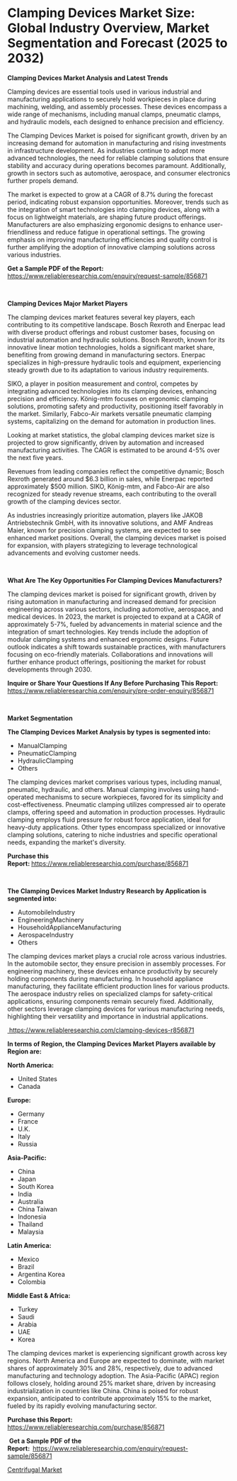 <p><h1>Clamping Devices Market Size: Global Industry Overview, Market Segmentation and Forecast (2025 to 2032)</h1></p><p><strong>Clamping Devices Market Analysis and Latest Trends</strong></p>
<p><p>Clamping devices are essential tools used in various industrial and manufacturing applications to securely hold workpieces in place during machining, welding, and assembly processes. These devices encompass a wide range of mechanisms, including manual clamps, pneumatic clamps, and hydraulic models, each designed to enhance precision and efficiency.</p><p>The Clamping Devices Market is poised for significant growth, driven by an increasing demand for automation in manufacturing and rising investments in infrastructure development. As industries continue to adopt more advanced technologies, the need for reliable clamping solutions that ensure stability and accuracy during operations becomes paramount. Additionally, growth in sectors such as automotive, aerospace, and consumer electronics further propels demand.</p><p>The market is expected to grow at a CAGR of 8.7% during the forecast period, indicating robust expansion opportunities. Moreover, trends such as the integration of smart technologies into clamping devices, along with a focus on lightweight materials, are shaping future product offerings. Manufacturers are also emphasizing ergonomic designs to enhance user-friendliness and reduce fatigue in operational settings. The growing emphasis on improving manufacturing efficiencies and quality control is further amplifying the adoption of innovative clamping solutions across various industries.</p></p>
<p><strong>Get a Sample PDF of the Report:&nbsp;</strong> <a href="https://www.reliableresearchiq.com/enquiry/request-sample/856871?utm_campaign=1876&utm_medium=2&utm_source=Github&utm_content=ia&utm_term=16022025&utm_id=clamping-devices">https://www.reliableresearchiq.com/enquiry/request-sample/856871</a></p>
<p>&nbsp;</p>
<p><strong>Clamping Devices Major Market Players</strong></p>
<p><p>The clamping devices market features several key players, each contributing to its competitive landscape. Bosch Rexroth and Enerpac lead with diverse product offerings and robust customer bases, focusing on industrial automation and hydraulic solutions. Bosch Rexroth, known for its innovative linear motion technologies, holds a significant market share, benefiting from growing demand in manufacturing sectors. Enerpac specializes in high-pressure hydraulic tools and equipment, experiencing steady growth due to its adaptation to various industry requirements.</p><p>SIKO, a player in position measurement and control, competes by integrating advanced technologies into its clamping devices, enhancing precision and efficiency. König-mtm focuses on ergonomic clamping solutions, promoting safety and productivity, positioning itself favorably in the market. Similarly, Fabco-Air markets versatile pneumatic clamping systems, capitalizing on the demand for automation in production lines.</p><p>Looking at market statistics, the global clamping devices market size is projected to grow significantly, driven by automation and increased manufacturing activities. The CAGR is estimated to be around 4-5% over the next five years.</p><p>Revenues from leading companies reflect the competitive dynamic; Bosch Rexroth generated around $6.3 billion in sales, while Enerpac reported approximately $500 million. SIKO, König-mtm, and Fabco-Air are also recognized for steady revenue streams, each contributing to the overall growth of the clamping devices sector.</p><p>As industries increasingly prioritize automation, players like JAKOB Antriebstechnik GmbH, with its innovative solutions, and AMF Andreas Maier, known for precision clamping systems, are expected to see enhanced market positions. Overall, the clamping devices market is poised for expansion, with players strategizing to leverage technological advancements and evolving customer needs.</p></p>
<p>&nbsp;</p>
<p><strong>What Are The Key Opportunities For Clamping Devices Manufacturers?</strong></p>
<p><p>The clamping devices market is poised for significant growth, driven by rising automation in manufacturing and increased demand for precision engineering across various sectors, including automotive, aerospace, and medical devices. In 2023, the market is projected to expand at a CAGR of approximately 5-7%, fueled by advancements in material science and the integration of smart technologies. Key trends include the adoption of modular clamping systems and enhanced ergonomic designs. Future outlook indicates a shift towards sustainable practices, with manufacturers focusing on eco-friendly materials. Collaborations and innovations will further enhance product offerings, positioning the market for robust developments through 2030.</p></p>
<p><strong>Inquire or Share Your Questions If Any Before Purchasing This Report:</strong> <a href="https://www.reliableresearchiq.com/enquiry/pre-order-enquiry/856871?utm_campaign=1876&utm_medium=2&utm_source=Github&utm_content=ia&utm_term=16022025&utm_id=clamping-devices">https://www.reliableresearchiq.com/enquiry/pre-order-enquiry/856871</a></p>
<p>&nbsp;</p>
<p><strong>Market Segmentation</strong></p>
<p><strong>The Clamping Devices Market Analysis by types is segmented into:</strong></p>
<p><ul><li>ManualClamping</li><li>PneumaticClamping</li><li>HydraulicClamping</li><li>Others</li></ul></p>
<p><p>The clamping devices market comprises various types, including manual, pneumatic, hydraulic, and others. Manual clamping involves using hand-operated mechanisms to secure workpieces, favored for its simplicity and cost-effectiveness. Pneumatic clamping utilizes compressed air to operate clamps, offering speed and automation in production processes. Hydraulic clamping employs fluid pressure for robust force application, ideal for heavy-duty applications. Other types encompass specialized or innovative clamping solutions, catering to niche industries and specific operational needs, expanding the market's diversity.</p></p>
<p><strong>Purchase this Report:&nbsp;</strong><a href="https://www.reliableresearchiq.com/purchase/856871?utm_campaign=1876&utm_medium=2&utm_source=Github&utm_content=ia&utm_term=16022025&utm_id=clamping-devices">https://www.reliableresearchiq.com/purchase/856871</a></p>
<p>&nbsp;</p>
<p><strong>The Clamping Devices Market Industry Research by Application is segmented into:</strong></p>
<p><ul><li>AutomobileIndustry</li><li>EngineeringMachinery</li><li>HouseholdApplianceManufacturing</li><li>AerospaceIndustry</li><li>Others</li></ul></p>
<p><p>The clamping devices market plays a crucial role across various industries. In the automobile sector, they ensure precision in assembly processes. For engineering machinery, these devices enhance productivity by securely holding components during manufacturing. In household appliance manufacturing, they facilitate efficient production lines for various products. The aerospace industry relies on specialized clamps for safety-critical applications, ensuring components remain securely fixed. Additionally, other sectors leverage clamping devices for various manufacturing needs, highlighting their versatility and importance in industrial applications.</p></p>
<p><a href="https://www.reliableresearchiq.com/clamping-devices-r856871?utm_campaign=1876&utm_medium=2&utm_source=Github&utm_content=ia&utm_term=16022025&utm_id=clamping-devices">&nbsp;https://www.reliableresearchiq.com/clamping-devices-r856871</a></p>
<p><strong>In terms of Region, the Clamping Devices Market Players available by Region are:</strong></p>
<p>
    <p> <strong> North America: </strong>
        <ul>
            <li>United States</li>
            <li>Canada</li>
        </ul>
        </p> 
    <p> <strong> Europe: </strong>
        <ul>
            <li>Germany</li>
            <li>France</li>
            <li>U.K.</li>
            <li>Italy</li>
            <li>Russia</li>
        </ul>
        </p> 
    <p> <strong> Asia-Pacific: </strong>
        <ul>
            <li>China</li>
            <li>Japan</li>
            <li>South Korea</li>
            <li>India</li>
            <li>Australia</li>
            <li>China Taiwan</li>
            <li>Indonesia</li>
            <li>Thailand</li>
            <li>Malaysia</li>
        </ul>
        </p> 
    <p> <strong> Latin America: </strong>
        <ul>
            <li>Mexico</li>
            <li>Brazil</li>
            <li>Argentina Korea</li>
            <li>Colombia</li>
        </ul>
        </p> 
    <p> <strong> Middle East & Africa: </strong>
        <ul>
            <li>Turkey</li>
            <li>Saudi</li>
            <li>Arabia</li>
            <li>UAE</li>
            <li>Korea</li>
        </ul>
    </p>
    </p>
<p><p>The clamping devices market is experiencing significant growth across key regions. North America and Europe are expected to dominate, with market shares of approximately 30% and 28%, respectively, due to advanced manufacturing and technology adoption. The Asia-Pacific (APAC) region follows closely, holding around 25% market share, driven by increasing industrialization in countries like China. China is poised for robust expansion, anticipated to contribute approximately 15% to the market, fueled by its rapidly evolving manufacturing sector.</p></p>
<p><strong>Purchase this Report: </strong><a href="https://www.reliableresearchiq.com/purchase/856871?utm_campaign=1876&utm_medium=2&utm_source=Github&utm_content=ia&utm_term=16022025&utm_id=clamping-devices">https://www.reliableresearchiq.com/purchase/856871</a></p>
<p>&nbsp;<strong>Get a Sample PDF of the Report:&nbsp;&nbsp;</strong><a href="https://www.reliableresearchiq.com/enquiry/request-sample/856871?utm_campaign=1876&utm_medium=2&utm_source=Github&utm_content=ia&utm_term=16022025&utm_id=clamping-devices">https://www.reliableresearchiq.com/enquiry/request-sample/856871</a></p>
<p><strong></strong></p>
<p><p><a href="https://github.com/cobinaydin13/Market-Research-Report-List-1/blob/main/centrifugal-market.md?utm_campaign=1876&utm_medium=2&utm_source=Github&utm_content=ia&utm_term=16022025&utm_id=clamping-devices">Centrifugal Market</a></p></p>